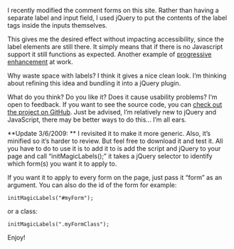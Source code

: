 <!--
slug: using-form-labels-as-input-values-jquery
date: Wed Mar 04 2009 09:00:00 GMT+0100 (CET)
tags: code, jquery, javascript
title: Using Form Labels as Input Values with jQuery
id: 98750890
link: http://joreteg.com/post/98750890/using-form-labels-as-input-values-jquery
raw: {"blog_name":"henrikjoreteg","id":98750890,"post_url":"http://joreteg.com/post/98750890/using-form-labels-as-input-values-jquery","slug":"using-form-labels-as-input-values-jquery","type":"text","date":"2009-03-04 08:00:00 GMT","timestamp":1236153600,"state":"published","format":"markdown","reblog_key":"fGP1RoBU","tags":["code","jquery","javascript"],"short_url":"http://tmblr.co/ZgL_Yy5uj6g","recommended_source":null,"recommended_color":null,"highlighted":[],"note_count":0,"title":"Using Form Labels as Input Values with jQuery","body":"<p>I recently modified the comment forms on this site. Rather than having a separate label and input field, I used jQuery to put the contents of the label tags inside the inputs themselves.</p>\n\n<p>This gives me the desired effect without impacting accessibility, since the label elements are still there. It simply means that if there is no Javascript support it still functions as expected. Another example of <a href=\"http://www.alistapart.com/articles/understandingprogressiveenhancement\">progressive enhancement</a> at work.</p>\n\n<p>Why waste space with labels? I think it gives a nice clean look. I&rsquo;m thinking about refining this idea and bundling it into a jQuery plugin.</p>\n\n<p>What do you think? Do you like it? Does it cause usability problems? I&rsquo;m open to feedback. If you want to see the source code, you can <a href=\"http://github.com/HenrikJoreteg/jquery-magic-labels/tree/master\">check out the project on GitHub</a>. Just be advised, I&rsquo;m relatively new to jQuery and JavaScript, there may be better ways to do this&hellip; I&rsquo;m all ears.</p>\n\n<p>**Update 3/6/2009: ** I revisited it to make it more generic. Also, it&rsquo;s minified so it&rsquo;s harder to review.  But feel free to download it and test it.  All you have to do to use it is to add it to is add the script and jQuery to your page and call &ldquo;initMagicLabels();&rdquo; it takes a jQuery selector to identify which form(s) you want it to apply to.</p>\n\n<p>If you want it to apply to every form on the page, just pass it &ldquo;form&rdquo; as an argument. You can also do the id of the form for example:</p>\n\n<pre><code>initMagicLabels(\"#myForm\"); \n</code></pre>\n\n<p>or a class:</p>\n\n<pre><code>initMagicLabels(\".myFormClass\");\n</code></pre>\n\n<p>Enjoy!</p>","reblog":{"tree_html":"","comment":"<p>I recently modified the comment forms on this site. Rather than having a separate label and input field, I used jQuery to put the contents of the label tags inside the inputs themselves.</p>\n\n<p>This gives me the desired effect without impacting accessibility, since the label elements are still there. It simply means that if there is no Javascript support it still functions as expected. Another example of <a href=\"http://www.alistapart.com/articles/understandingprogressiveenhancement\">progressive enhancement</a> at work.</p>\n\n<p>Why waste space with labels? I think it gives a nice clean look. I’m thinking about refining this idea and bundling it into a jQuery plugin.</p>\n\n<p>What do you think? Do you like it? Does it cause usability problems? I’m open to feedback. If you want to see the source code, you can <a href=\"http://github.com/HenrikJoreteg/jquery-magic-labels/tree/master\">check out the project on GitHub</a>. Just be advised, I’m relatively new to jQuery and JavaScript, there may be better ways to do this… I’m all ears.</p>\n\n<p>**Update 3/6/2009: ** I revisited it to make it more generic. Also, it’s minified so it’s harder to review.  But feel free to download it and test it.  All you have to do to use it is to add it to is add the script and jQuery to your page and call “initMagicLabels();” it takes a jQuery selector to identify which form(s) you want it to apply to.</p>\n\n<p>If you want it to apply to every form on the page, just pass it “form” as an argument. You can also do the id of the form for example:</p>\n\n<pre><code>initMagicLabels(\"#myForm\"); \n</code></pre>\n\n<p>or a class:</p>\n\n<pre><code>initMagicLabels(\".myFormClass\");\n</code></pre>\n\n<p>Enjoy!</p>"},"trail":[{"blog":{"name":"henrikjoreteg","active":true,"theme":{"header_full_width":1500,"header_full_height":500,"header_focus_width":676,"header_focus_height":380,"avatar_shape":"circle","background_color":"#F6F6F6","body_font":"Helvetica Neue","header_bounds":"0,1249,380,573","header_image":"http://static.tumblr.com/df7befc8b0387cf597578e613c221cb3/uzkwgdq/FAjnt7hyg/tumblr_static_agmw2bdhkjs4ws4sscw44swgc.jpg","header_image_focused":"http://static.tumblr.com/df7befc8b0387cf597578e613c221cb3/uzkwgdq/1oSnt7hyh/tumblr_static_tumblr_static_agmw2bdhkjs4ws4sscw44swgc_focused_v3.jpg","header_image_scaled":"http://static.tumblr.com/df7befc8b0387cf597578e613c221cb3/uzkwgdq/FAjnt7hyg/tumblr_static_agmw2bdhkjs4ws4sscw44swgc_2048_v2.jpg","header_stretch":true,"link_color":"#529ECC","show_avatar":true,"show_description":true,"show_header_image":true,"show_title":true,"title_color":"#444444","title_font":"Helvetica Neue","title_font_weight":"bold"}},"post":{"id":"98750890"},"content_raw":"<p>I recently modified the comment forms on this site. Rather than having a separate label and input field, I used jQuery to put the contents of the label tags inside the inputs themselves.</p>\n\n<p>This gives me the desired effect without impacting accessibility, since the label elements are still there. It simply means that if there is no Javascript support it still functions as expected. Another example of <a href=\"http://www.alistapart.com/articles/understandingprogressiveenhancement\">progressive enhancement</a> at work.</p>\n\n<p>Why waste space with labels? I think it gives a nice clean look. I’m thinking about refining this idea and bundling it into a jQuery plugin.</p>\n\n<p>What do you think? Do you like it? Does it cause usability problems? I’m open to feedback. If you want to see the source code, you can <a href=\"http://github.com/HenrikJoreteg/jquery-magic-labels/tree/master\">check out the project on GitHub</a>. Just be advised, I’m relatively new to jQuery and JavaScript, there may be better ways to do this… I’m all ears.</p>\n\n<p>**Update 3/6/2009: ** I revisited it to make it more generic. Also, it’s minified so it’s harder to review.  But feel free to download it and test it.  All you have to do to use it is to add it to is add the script and jQuery to your page and call “initMagicLabels();” it takes a jQuery selector to identify which form(s) you want it to apply to.</p>\n\n<p>If you want it to apply to every form on the page, just pass it “form” as an argument. You can also do the id of the form for example:</p>\n\n<pre><code>initMagicLabels(\"#myForm\"); \n</code></pre>\n\n<p>or a class:</p>\n\n<pre><code>initMagicLabels(\".myFormClass\");\n</code></pre>\n\n<p>Enjoy!</p>","content":"<p>I recently modified the comment forms on this site. Rather than having a separate label and input field, I used jQuery to put the contents of the label tags inside the inputs themselves.</p>\n\n<p>This gives me the desired effect without impacting accessibility, since the label elements are still there. It simply means that if there is no Javascript support it still functions as expected. Another example of <a href=\"http://www.alistapart.com/articles/understandingprogressiveenhancement\">progressive enhancement</a> at work.</p>\n\n<p>Why waste space with labels? I think it gives a nice clean look. I’m thinking about refining this idea and bundling it into a jQuery plugin.</p>\n\n<p>What do you think? Do you like it? Does it cause usability problems? I’m open to feedback. If you want to see the source code, you can <a href=\"http://github.com/HenrikJoreteg/jquery-magic-labels/tree/master\">check out the project on GitHub</a>. Just be advised, I’m relatively new to jQuery and JavaScript, there may be better ways to do this… I’m all ears.</p>\n\n<p>**Update 3/6/2009: ** I revisited it to make it more generic. Also, it’s minified so it’s harder to review.  But feel free to download it and test it.  All you have to do to use it is to add it to is add the script and jQuery to your page and call “initMagicLabels();” it takes a jQuery selector to identify which form(s) you want it to apply to.</p>\n\n<p>If you want it to apply to every form on the page, just pass it “form” as an argument. You can also do the id of the form for example:</p>\n\n<pre><code>initMagicLabels(\"#myForm\"); \n</code></pre>\n\n<p>or a class:</p>\n\n<pre><code>initMagicLabels(\".myFormClass\");\n</code></pre>\n\n<p>Enjoy!</p>","is_current_item":true,"is_root_item":true}]}
publish: 2009-03-04
-->


<p>I recently modified the comment forms on this site. Rather than having a separate label and input field, I used jQuery to put the contents of the label tags inside the inputs themselves.</p>

<p>This gives me the desired effect without impacting accessibility, since the label elements are still there. It simply means that if there is no Javascript support it still functions as expected. Another example of <a href="http://www.alistapart.com/articles/understandingprogressiveenhancement">progressive enhancement</a> at work.</p>

<p>Why waste space with labels? I think it gives a nice clean look. I&rsquo;m thinking about refining this idea and bundling it into a jQuery plugin.</p>

<p>What do you think? Do you like it? Does it cause usability problems? I&rsquo;m open to feedback. If you want to see the source code, you can <a href="http://github.com/HenrikJoreteg/jquery-magic-labels/tree/master">check out the project on GitHub</a>. Just be advised, I&rsquo;m relatively new to jQuery and JavaScript, there may be better ways to do this&hellip; I&rsquo;m all ears.</p>

<p>**Update 3/6/2009: ** I revisited it to make it more generic. Also, it&rsquo;s minified so it&rsquo;s harder to review.  But feel free to download it and test it.  All you have to do to use it is to add it to is add the script and jQuery to your page and call &ldquo;initMagicLabels();&rdquo; it takes a jQuery selector to identify which form(s) you want it to apply to.</p>

<p>If you want it to apply to every form on the page, just pass it &ldquo;form&rdquo; as an argument. You can also do the id of the form for example:</p>

<pre><code>initMagicLabels("#myForm"); 
</code></pre>

<p>or a class:</p>

<pre><code>initMagicLabels(".myFormClass");
</code></pre>

<p>Enjoy!</p>
